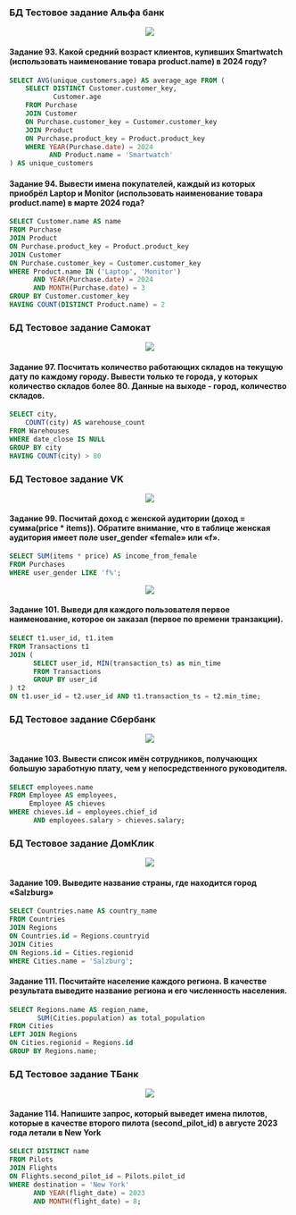 ### БД Тестовое задание Альфа банк
<p align='center'>
    <img src='../sql_academy/images/BD_AlfaBank.png' />
</p>

#### Задание 93. Какой средний возраст клиентов, купивших Smartwatch (использовать наименование товара product.name) в 2024 году?
```sql
SELECT AVG(unique_customers.age) AS average_age FROM (
    SELECT DISTINCT Customer.customer_key, 
           Customer.age
    FROM Purchase
    JOIN Customer 
    ON Purchase.customer_key = Customer.customer_key
    JOIN Product 
    ON Purchase.product_key = Product.product_key
    WHERE YEAR(Purchase.date) = 2024 
          AND Product.name = 'Smartwatch'
) AS unique_customers
```

#### Задание 94. Вывести имена покупателей, каждый из которых приобрёл Laptop и Monitor (использовать наименование товара product.name) в марте 2024 года?
```sql
SELECT Customer.name AS name
FROM Purchase
JOIN Product 
ON Purchase.product_key = Product.product_key
JOIN Customer 
ON Purchase.customer_key = Customer.customer_key
WHERE Product.name IN ('Laptop', 'Monitor')
	  AND YEAR(Purchase.date) = 2024
	  AND MONTH(Purchase.date) = 3
GROUP BY Customer.customer_key
HAVING COUNT(DISTINCT Product.name) = 2
```

### БД Тестовое задание Самокат
<p align='center'>
    <img src='../sql_academy/images/BD_Scooter.png' />
</p>

#### Задание 97. Посчитать количество работающих складов на текущую дату по каждому городу. Вывести только те города, у которых количество складов более 80. Данные на выходе - город, количество складов.
```sql
SELECT city,
	COUNT(city) AS warehouse_count
FROM Warehouses
WHERE date_close IS NULL
GROUP BY city
HAVING COUNT(city) > 80
```

### БД Тестовое задание VK
<p align='center'>
    <img src='../sql_academy/images/BD_Vk.png' />
</p>

#### Задание 99. Посчитай доход с женской аудитории (доход = сумма(price * items)). Обратите внимание, что в таблице женская аудитория имеет поле user_gender «female» или «f».
```sql
SELECT SUM(items * price) AS income_from_female 
FROM Purchases 
WHERE user_gender LIKE 'f%';
```

<p align='center'>
    <img src='../sql_academy/images/BD_Vk1.png' />
</p>

#### Задание 101. Выведи для каждого пользователя первое наименование, которое он заказал (первое по времени транзакции).
```sql
SELECT t1.user_id, t1.item
FROM Transactions t1
JOIN (
      SELECT user_id, MIN(transaction_ts) as min_time
      FROM Transactions
      GROUP BY user_id
) t2
ON t1.user_id = t2.user_id AND t1.transaction_ts = t2.min_time;
```

### БД Тестовое задание Сбербанк
<p align='center'>
    <img src='../sql_academy/images/BD_Sberbank.png' />
</p>

#### Задание 103. Вывести список имён сотрудников, получающих большую заработную плату, чем у непосредственного руководителя.
```sql
SELECT employees.name
FROM Employee AS employees,
	 Employee AS chieves
WHERE chieves.id = employees.chief_id
	  AND employees.salary > chieves.salary;
```

### БД Тестовое задание ДомКлик
<p align='center'>
    <img src='../sql_academy/images/BD_DomClick.png' />
</p>

#### Задание 109. Выведите название страны, где находится город «Salzburg»
```sql
SELECT Countries.name AS country_name 
FROM Countries 
JOIN Regions 
ON Countries.id = Regions.countryid 
JOIN Cities 
ON Regions.id = Cities.regionid 
WHERE Cities.name = 'Salzburg';
```

#### Задание 111. Посчитайте население каждого региона. В качестве результата выведите название региона и его численность населения.
```sql
SELECT Regions.name AS region_name, 
       SUM(Cities.population) as total_population 
FROM Cities 
LEFT JOIN Regions 
ON Cities.regionid = Regions.id 
GROUP BY Regions.name;
```

### БД Тестовое задание ТБанк
<p align='center'>
    <img src='../sql_academy/images/BD_TBank.png' />
</p>

#### Задание 114. Напишите запрос, который выведет имена пилотов, которые в качестве второго пилота (second_pilot_id) в августе 2023 года летали в New York
```sql
SELECT DISTINCT name 
FROM Pilots 
JOIN Flights 
ON Flights.second_pilot_id = Pilots.pilot_id 
WHERE destination = 'New York' 
      AND YEAR(flight_date) = 2023 
      AND MONTH(flight_date) = 8;
```
